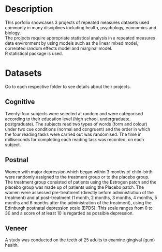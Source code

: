# Description
This porfolio showcases 3 projects of repeated measures datasets used commonly in many disciplines including health, psychology, economics and biology.  
The projects require appropriate statistical analysis in a repeated measures data environment by using models such as the linear mixed model, correlated random effects model and marginal model.  
R statistical package is used.  
# Datasets
Go to each respective folder to see details about their projects.
## Cognitive
Twenty-four subjects were selected at random and were categorised according to their education level (high school, undergraduate, postgraduate).
The subjects read two types of words (form and colour) under two cue conditions (normal and congruent)
and the order in which the four reading tasks were carried out was randomised. The time in milliseconds for
completing each reading task was recorded, on each subject.
## Postnal
Women with major depression which began within 3
months of child-birth were randomly assigned to the treatment group or to the placebo group. The treatment
group consisted of patients using the Estrogen patch and the placebo group was made up of patients using the
Placebo patch. The women were assessed pre-treatment (directly before administration of the treatment) and
at post-treatment (1 month, 2 months, 3 months, 4 months, 5 months and 6 months after the administration
of the treatment), using the Edinburgh postnatal depression scale (EPDS). This scale ranges from 0 to 30
and a score of at least 10 is regarded as possible depression.
## Veneer
A study was conducted on the teeth of 25 adults to examine gingival (gum) health.
